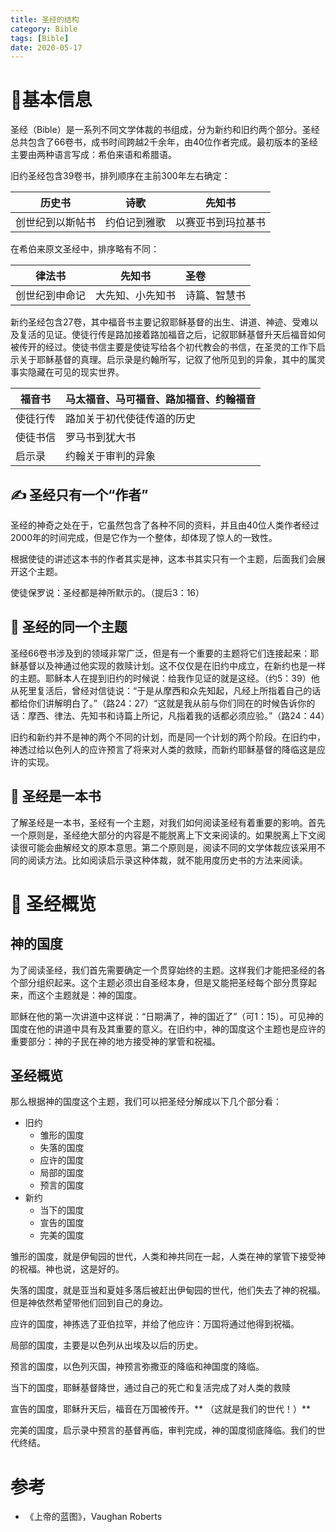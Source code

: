 ```yaml
---
title: 圣经的结构
category: Bible
tags: [Bible]
date: 2020-05-17
---
```


# :book:基本信息

圣经（Bible）是一系列不同文学体裁的书组成，分为新约和旧约两个部分。圣经总共包含了66卷书，成书时间跨越2千余年，由40位作者完成。最初版本的圣经主要由两种语言写成：希伯来语和希腊语。

旧约圣经包含39卷书，排列顺序在主前300年左右确定：

| 历史书        | 诗歌 | 先知书 |
| -------- | -------- | -------- |
| 创世纪到以斯帖书     | 约伯记到雅歌     | 以赛亚书到玛拉基书     |

在希伯来原文圣经中，排序略有不同：

| 律法书         | 先知书           | 圣卷         |
| -------------- | ---------------- |:------------ |
| 创世纪到申命记 | 大先知、小先知书 | 诗篇、智慧书 |

新约圣经包含27卷，其中福音书主要记叙耶稣基督的出生、讲道、神迹、受难以及复活的见证。使徒行传是路加接着路加福音之后，记叙耶稣基督升天后福音如何被传开的经过。使徒书信主要是使徒写给各个初代教会的书信，在圣灵的工作下启示关于耶稣基督的真理。启示录是约翰所写，记叙了他所见到的异象，其中的属灵事实隐藏在可见的现实世界。

| 福音书   | 马太福音、马可福音、路加福音、约翰福音 |
| -------- |:-------------------------------------- |
| 使徒行传 | 路加关于初代使徒传道的历史             |
| 使徒书信 | 罗马书到犹大书                       |
| 启示录   | 约翰关于审判的异象                    |

## :writing_hand: 圣经只有一个“作者” 

圣经的神奇之处在于，它虽然包含了各种不同的资料，并且由40位人类作者经过2000年的时间完成，但是它作为一个整体，却体现了惊人的一致性。

根据使徒的讲述这本书的作者其实是神，这本书其实只有一个主题，后面我们会展开这个主题。

使徒保罗说：圣经都是神所默示的。（提后3：16）

## :page_facing_up: 圣经的同一个主题

圣经66卷书涉及到的领域非常广泛，但是有一个重要的主题将它们连接起来：耶稣基督以及神通过他实现的救赎计划。这不仅仅是在旧约中成立，在新约也是一样的主题。耶稣本人在提到旧约的时候说：给我作见证的就是这经。（约5：39）他从死里复活后，曾经对信徒说：“于是从摩西和众先知起，凡经上所指着自己的话都给你们讲解明白了。”（路24：27）“这就是我从前与你们同在的时候告诉你的话：摩西、律法、先知书和诗篇上所记，凡指着我的话都必须应验。”（路24：44）

旧约和新约并不是神的两个不同的计划，而是同一个计划的两个阶段。在旧约中，神透过给以色列人的应许预言了将来对人类的救赎，而新约耶稣基督的降临这是应许的实现。


## :notebook: 圣经是一本书

了解圣经是一本书，圣经有一个主题，对我们如何阅读圣经有着重要的影响。首先一个原则是，圣经绝大部分的内容是不能脱离上下文来阅读的。如果脱离上下文阅读很可能会曲解经文的原本意思。第二个原则是，阅读不同的文学体裁应该采用不同的阅读方法。比如阅读启示录这种体裁，就不能用度历史书的方法来阅读。

# :incoming_envelope: 圣经概览 

## 神的国度

为了阅读圣经，我们首先需要确定一个贯穿始终的主题。这样我们才能把圣经的各个部分组织起来。这个主题必须出自圣经本身，但是又能把圣经每个部分贯穿起来，而这个主题就是：神的国度。

耶稣在他的第一次讲道中这样说：“日期满了，神的国近了”（可1：15）。可见神的国度在他的讲道中具有及其重要的意义。在旧约中，神的国度这个主题也是应许的重要部分：神的子民在神的地方接受神的掌管和祝福。

## 圣经概览

那么根据神的国度这个主题，我们可以把圣经分解成以下几个部分看：

- 旧约
    - 雏形的国度
    - 失落的国度
    - 应许的国度
    - 局部的国度
    - 预言的国度
- 新约
    - 当下的国度
    - 宣告的国度
    - 完美的国度


雏形的国度，就是伊甸园的世代，人类和神共同在一起，人类在神的掌管下接受神的祝福。神也说，这是好的。

失落的国度，就是亚当和夏娃多落后被赶出伊甸园的世代，他们失去了神的祝福。但是神依然希望带他们回到自己的身边。

应许的国度，神拣选了亚伯拉罕，并给了他应许：万国将通过他得到祝福。

局部的国度，主要是以色列从出埃及以后的历史。

预言的国度，以色列灭国，神预言弥撒亚的降临和神国度的降临。

当下的国度，耶稣基督降世，通过自己的死亡和复活完成了对人类的救赎

宣告的国度，耶稣升天后，福音在万国被传开。** （这就是我们的世代！）**

完美的国度，启示录中预言的基督再临，审判完成，神的国度彻底降临。我们的世代终结。


# 参考

- 《上帝的蓝图》，Vaughan Roberts